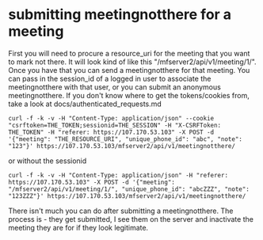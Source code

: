 # submitting meetingnotthere for a meeting
First you will need to procure a resource_uri for the meeting that you want to mark not there. It will look kind of like this "/mfserver2/api/v1/meeting/1/". Once you have that you can send a meetingnotthere for that meeting. You can pass in the session_id of a logged in user to associate the meetingnotthere with that user, or you can submit an anonymous meetingnotthere. If you don't know where to get the tokens/cookies from, take a look at docs/authenticated_requests.md
```
curl -f -k -v -H "Content-Type: application/json" --cookie "csrftoken=THE_TOKEN;sessionid=THE_SESSION" -H "X-CSRFToken: THE_TOKEN" -H "referer: https://107.170.53.103" -X POST -d '{"meeting": "THE_RESOURCE_URI", "unique_phone_id": "abc", "note": "123"}' https://107.170.53.103/mfserver2/api/v1/meetingnotthere/
```


or without the sessionid
```
curl -f -k -v -H "Content-Type: application/json" -H "referer: https://107.170.53.103" -X POST -d '{"meeting": "/mfserver2/api/v1/meeting/1/", "unique_phone_id": "abcZZZ", "note": "123ZZZ"}' https://107.170.53.103/mfserver2/api/v1/meetingnotthere/
```


There isn't much you can do after submitting a meetingnotthere. The process is - they get submitted, I see them on the server and inactivate the meeting they are for if they look legitimate.

